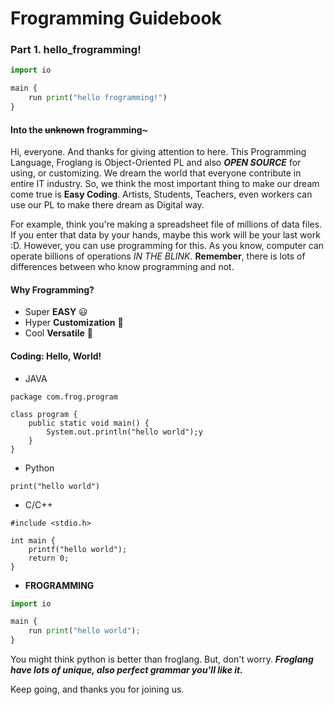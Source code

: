 # Frogramming Guidebook
### Part 1. hello_frogramming! 

``` python
import io

main {
    run print("hello frogramming!")
}
```

#### Into the ~~unknown~~ frogramming~
Hi, everyone. And thanks for giving attention to here. 
This Programming Language, Froglang is Object-Oriented PL and also 
***OPEN SOURCE*** for using, or customizing. We dream the world that
everyone contribute in entire IT industry. So, we think the most 
important thing to make our dream come true is **Easy Coding**. Artists,
Students, Teachers, even workers can use our PL to make there dream as 
Digital way.  
  
For example, think you're making a spreadsheet file of millions of data files. If you enter that data by your hands,
maybe this work will be your last work :D. However, you can use 
programming for this. As you know, computer can operate billions of operations *IN THE BLINK*. **Remember**, there is
lots of differences between who know programming and not.

#### Why Frogramming?

- Super **EASY** 😃
- Hyper **Customization** 👀
- Cool **Versatile** 💪

#### Coding: Hello, World!

- JAVA

```
package com.frog.program

class program {
    public static void main() {
        System.out.println("hello world");y
    }
}
```

- Python

```
print("hello world")
```

- C/C++

```
#include <stdio.h>

int main {
    printf("hello world");
    return 0;
}
```

- **FROGRAMMING**

``` python
import io

main {
    run print("hello world");
}
```

You might think python is better than froglang. But, don't worry.
***Froglang have lots of unique, also perfect grammar you'll like it.***


Keep going, and thanks you for joining us.

